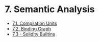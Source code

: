 # 7. Semantic Analysis

- [7.1. Compilation Units](./01-compilation-units/index.md)
- [7.2. Binding Graph](./02-binding-graph/index.md)
- [7.3 - Solidity Builtins](./03-solidity-builtins/index.md)
